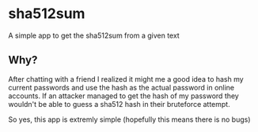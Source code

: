 # sha512sum

A simple app to get the sha512sum from a given text

## Why?

After chatting with a friend I realized it might me a good idea to hash my current passwords and use the hash as the actual password in online accounts. If an attacker
managed to get the hash of my password they wouldn't be able to guess a sha512 hash in their bruteforce attempt.

So yes, this app is extremly simple (hopefully this means there is no bugs)
